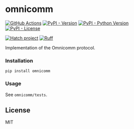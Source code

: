 # omnicomm

[![GitHub Actions](https://github.com/pikhovkin/omnicomm/actions/workflows/tests.yml/badge.svg)](https://github.com/pikhovkin/omnicomm/actions)
[![PyPI - Version](https://img.shields.io/pypi/v/omnicomm.svg)](https://pypi.org/project/omnicomm/)
[![PyPI - Python Version](https://img.shields.io/pypi/pyversions/omnicomm.svg)](https://pypi.org/project/omnicomm/)
[![PyPI - License](https://img.shields.io/pypi/l/omnicomm.svg)](./LICENSE)

[![Hatch project](https://img.shields.io/badge/%F0%9F%A5%9A-Hatch-4051b5.svg)](https://github.com/pypa/hatch)
[![Ruff](https://img.shields.io/endpoint?url=https://raw.githubusercontent.com/astral-sh/ruff/main/assets/badge/v2.json)](https://github.com/astral-sh/ruff)

Implementation of the Omnicomm protocol.

### Installation

```console
pip install omnicomm
```

### Usage

See `omnicomm/tests`.

## License

MIT
